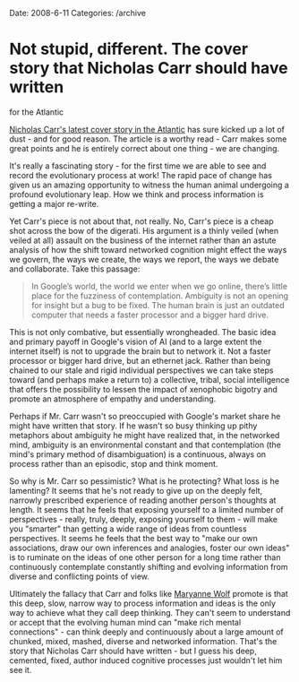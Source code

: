 Date: 2008-6-11
Categories: /archive

# Not stupid, different. The cover story that Nicholas Carr should have written
  for the Atlantic

<a href="http://www.theatlantic.com/doc/200807/google/">Nicholas Carr's latest cover story in the Atlantic</a> has sure kicked up a lot of dust - and for good reason.  The article is a worthy read - Carr makes some great points and he is entirely correct about one thing - we are changing. 

It's really a fascinating story - for the first time we are able to see and record the evolutionary process at work!  The rapid pace of change has given us an amazing opportunity to witness the human animal undergoing a profound evolutionary leap. How we think and process information is getting a major re-write.

Yet Carr's piece is not about that, not really.  No, Carr's piece is a cheap shot across the bow of the digerati.  His argument is a thinly veiled (when veiled at all) assault on the business of the internet rather than an astute analysis of how the shift toward networked cognition might effect the ways we govern, the ways we create, the ways we report, the ways we debate and collaborate. Take this passage:

<blockquote>In Google&rsquo;s world, the world we enter when we go online, there&rsquo;s little place for the fuzziness of contemplation. Ambiguity is not an opening for insight but a bug to be fixed. The human brain is just an outdated computer that needs a faster processor and a bigger hard drive.</blockquote>

This is not only combative, but essentially wrongheaded. The basic idea and primary payoff in Google's vision of AI (and to a large extent the internet itself) is not to upgrade the brain but to network it. Not a faster processor or bigger hard drive, but an ethernet jack.  Rather than being chained to our stale and rigid individual perspectives we can take steps toward (and perhaps make a return to) a collective, tribal, social intelligence that offers the possibility to lessen the impact of xenophobic bigotry and promote an atmosphere of empathy and understanding. 

Perhaps if Mr. Carr wasn't so preoccupied with Google's market share he might have written that story.  If he wasn't so busy thinking up pithy metaphors about ambiguity he might have realized that, in the networked mind, ambiguity is an environmental constant and that contemplation (the mind's primary method of disambiguation) is a continuous, always on process rather than an episodic, stop and think moment.   

So why is Mr. Carr so pessimistic?  What is he protecting?  What loss is he lamenting? It seems that he's not ready to give up on the deeply felt, narrowly prescribed experience of reading another person's thoughts at length.  It seems that he feels that exposing yourself to a limited number of perspectives - really, truly, deeply, exposing yourself to them - will make you "smarter" than getting a wide range of ideas from countless perspectives. It seems he feels that the best way to "make our own associations, draw our own inferences and analogies, foster our own ideas" is to ruminate on the ideas of one other person for a long time rather than continuously contemplate constantly shifting and evolving information from diverse and conflicting points of view.

Ultimately the fallacy that Carr and folks like <a href="http://www.amazon.com/Proust-Squid-Story-Science-Reading/dp/0060186399">Maryanne Wolf</a> promote is that this deep, slow, narrow way to process information and ideas is the only way to achieve what they call deep thinking.  They can't seem to understand or accept that the evolving human mind can "make rich mental connections" - can think deeply and continuously about a large amount of chunked, mixed, mashed, diverse and networked information.  That's the story that Nicholas Carr should have written - but I guess his deep, cemented, fixed, author induced cognitive processes just wouldn't let him see it.  
